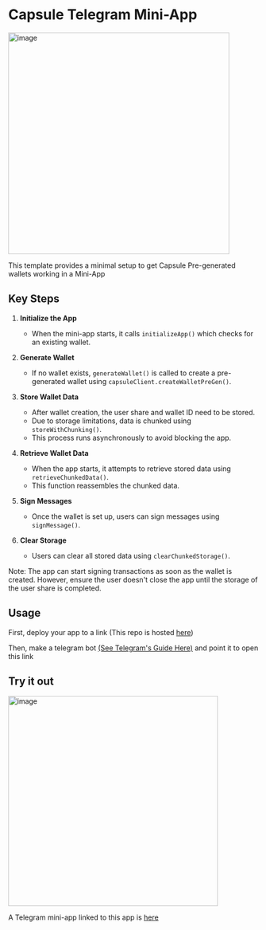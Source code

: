 # Capsule Telegram Mini-App

<img width="445" alt="image" src="https://github.com/user-attachments/assets/eeaf9104-2c5a-423c-9a37-92e1ffea5d24">

This template provides a minimal setup to get Capsule Pre-generated wallets working in a Mini-App

## Key Steps

1. **Initialize the App**

   - When the mini-app starts, it calls `initializeApp()` which checks for an existing wallet.

2. **Generate Wallet**

   - If no wallet exists, `generateWallet()` is called to create a pre-generated wallet using
     `capsuleClient.createWalletPreGen()`.

3. **Store Wallet Data**

   - After wallet creation, the user share and wallet ID need to be stored.
   - Due to storage limitations, data is chunked using `storeWithChunking()`.
   - This process runs asynchronously to avoid blocking the app.

4. **Retrieve Wallet Data**

   - When the app starts, it attempts to retrieve stored data using `retrieveChunkedData()`.
   - This function reassembles the chunked data.

5. **Sign Messages**

   - Once the wallet is set up, users can sign messages using `signMessage()`.

6. **Clear Storage**
   - Users can clear all stored data using `clearChunkedStorage()`.

Note: The app can start signing transactions as soon as the wallet is created. However, ensure the user doesn't close
the app until the storage of the user share is completed.

## Usage

First, deploy your app to a link (This repo is hosted [here](https://capsule-org.github.io/capsule-telegram-miniapp/))

Then, make a telegram bot [(See Telegram's Guide Here)](https://core.telegram.org/bots/tutorial) and point it to open
this link

## Try it out

<img width="422" alt="image" src="https://github.com/user-attachments/assets/7f34d3fa-b395-41e8-8828-53d467fa8a2e">

A Telegram mini-app linked to this app is [here](https://t.me/capsule_miniapp_bot)
